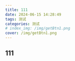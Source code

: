 ```yaml
---
title: 111
date: 2024-06-15 14:28:49
tags: 测试
categories: 测试
# index_img: /img/getBtn1.png
cover: /img/getBtn1.png
---
```

## 111
